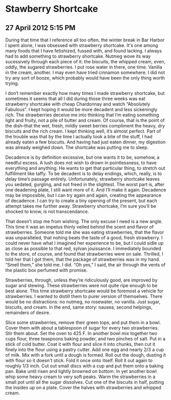 # Stawberry Shortcake
## 27 April 2012 5:15 PM

During that time that I reference all too often, the winter break in Bar Harbor I spent alone, I was obsessed with strawberry shortcake. It's one among many foods that I have fetishized, fussed with, and found lacking. I always had to add something to strawberry shortcake. Nutmeg wove its way sucessively through each piece of it: the biscuits, the whipped cream, even, oddly, the sugared strawberries. I put rose water in there, one time. Vanilla in the cream, another. I may even have tried cinnamon somewhere. I did not try any sort of booze, which probably would have been the only thing worth trying.

I don’t remember exactly how many times I made strawberry shortcake, but sometimes it seems that all I did during those three weeks was eat strawberry shortcake with cheap Chardonnay and watch “Absolutely Fabulous”. I kept hoping it would be more decadent and less sickeningly rich. The strawberries deceive me into thinking that I’m eating something light and fruity, not a pile of butter and cream. Of course, that is the point of the dish–that the wet, fresh, mildly sweet berries compliment the heavy, dry biscuits and the rich cream. I kept thinking well, it’s almost perfect. Part of the trouble was that by the time I actually took a bite of the stuff, I had already eaten a few biscuits. And having had just eaten dinner, my digestion was already weighed down. The shortcake was putting me to sleep.

Decadence is by definition excessive, but one wants it to be, somehow, a needful excess. A lush does not wish to drown in pointlessness, to have everything and anything. He wants to get that particular thing, to stretch out fulfillment like taffy. To be decadent is to delay endings, which, really, is to delay time’s passage entirely. Unfortunately, strawberry shortcake leaves you sedated, gurgling, and not freed in the slightest. The worst part is, after one deadening plate, I still want more of it. And I’ll make it again. Decadence may be impossible, but I can try again and again, creating the appearance of decadence. I can try to create a tiny opening of the present, but each attempt takes me further away. Strawberry shortcake, I’m sure you’ll be shocked to know, is not transcendance.

That doesn’t stop me from wishing. The only excuse I need is a new angle. This time it was an impetus thinly veiled behind the scent and flavor of strawberries. Someone told me she was eating strawberries, that the flavor was unparalleled, that nohing beats the taste of a good, fresh strawberry. I could never have what I imagined her experience to be, but I could sidle up as close as possible to that red, sylvan jouissance. I immediately bounded to the store, of course, and found that strawberries were on sale. Thrilled, I told her that I got them, that the package of strawberries was in my hand. “Smell them,” she told me. I did. “Oh yes,” I said, the air through the vents of the plastic box perfumed with promise.

Strawberries, through, unless they’re ridiculously good, are improved by sugar and stewing. These strawberries were not quite ripe enough to be best alone. This time strawberry shortcake would be foremost a vehicle for strawberries. I wanted to distill them to purer version of themselves. There would be no distractions: no nutmeg, no rosewater, no vanilla. Just sugar, biscuits, and cream. In the end, same story: nausea, second helpings, remainders of desire.



Slice some strawberries, remove their green tops, and put them in a bowl. Cover them with about a tablespoon of sugar for every two strawberries. Stir them about. Set the oven to 425 F. In another bowl mix together two cups flour, three teaspoons baking powder, and two pinches of salt. Put in a stick of cold butter. Coat it with flour and slice it into chunks, then cut it finely into the flour using a pastry cutter. Add one egg and nearly 2/3 a cup of milk. Mix with a fork until a dough is formed. Roll out the dough, dusting it with flour so it doesn't stick. Fold it once onto itself. Roll it out again to roughly 1/3 inch. Cut out small discs with a cup and put them onto a baking pan. Bake until risen and lightly browned on bottom. In yet another bowl whip some heavy cream to very soft peaks. Warm the strawberries in a small pot until all the sugar dissolves. Cut one of the biscuits in half, putting the insides up on a plate. Cover the halves with strawberries and whipped cream.